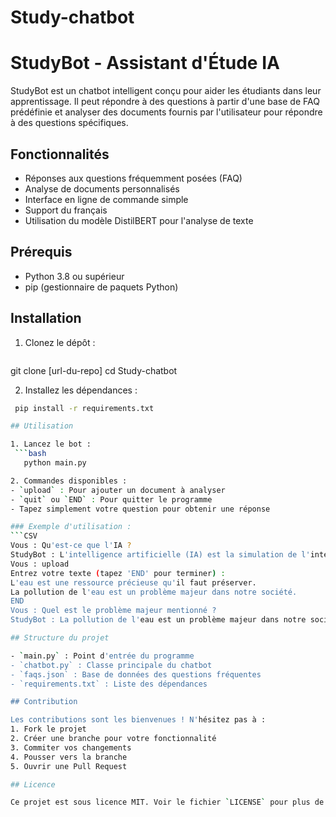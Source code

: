 # Study-chatbot
# StudyBot - Assistant d'Étude IA

StudyBot est un chatbot intelligent conçu pour aider les étudiants dans leur apprentissage. Il peut répondre à des questions à partir d'une base de FAQ prédéfinie et analyser des documents fournis par l'utilisateur pour répondre à des questions spécifiques.

## Fonctionnalités

- Réponses aux questions fréquemment posées (FAQ)
- Analyse de documents personnalisés
- Interface en ligne de commande simple
- Support du français
- Utilisation du modèle DistilBERT pour l'analyse de texte

## Prérequis

- Python 3.8 ou supérieur
- pip (gestionnaire de paquets Python)

## Installation

1. Clonez le dépôt :
   ```bash
git clone [url-du-repo]
cd Study-chatbot

2. Installez les dépendances :
  ```bash
   pip install -r requirements.txt

## Utilisation

1. Lancez le bot :
   ```bash
     python main.py

2. Commandes disponibles :
- `upload` : Pour ajouter un document à analyser
- `quit` ou `END` : Pour quitter le programme
- Tapez simplement votre question pour obtenir une réponse

### Exemple d'utilisation :
```CSV
  Vous : Qu'est-ce que l'IA ?
  StudyBot : L'intelligence artificielle (IA) est la simulation de l'intelligence humaine par des machines, en particulier des systèmes informatiques.
  Vous : upload
  Entrez votre texte (tapez 'END' pour terminer) :
  L'eau est une ressource précieuse qu'il faut préserver.
  La pollution de l'eau est un problème majeur dans notre société.
  END
  Vous : Quel est le problème majeur mentionné ?
  StudyBot : La pollution de l'eau est un problème majeur dans notre société.

## Structure du projet

- `main.py` : Point d'entrée du programme
- `chatbot.py` : Classe principale du chatbot
- `faqs.json` : Base de données des questions fréquentes
- `requirements.txt` : Liste des dépendances

## Contribution

Les contributions sont les bienvenues ! N'hésitez pas à :
1. Fork le projet
2. Créer une branche pour votre fonctionnalité
3. Commiter vos changements
4. Pousser vers la branche
5. Ouvrir une Pull Request

## Licence

Ce projet est sous licence MIT. Voir le fichier `LICENSE` pour plus de détails.
